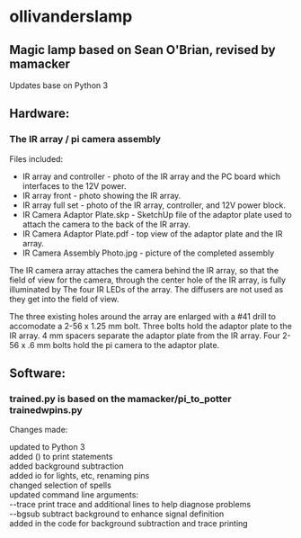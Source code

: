 # ollivanderslamp
## Magic lamp based on Sean O'Brian, revised by mamacker
Updates base on Python 3 

## Hardware:

### The IR array / pi camera assembly

Files included:

*   IR array and controller - photo of the IR array and the PC board which interfaces
		to the 12V power.  
*   IR array front - photo showing the IR array.  
*   IR array full set - photo of the IR array, controller, and 12V power block.  
*   IR Camera Adaptor Plate.skp - SketchUp file of the adaptor plate used to attach
		the camera to the back of the IR array.  
*   IR Camera Adaptor Plate.pdf - top view of the adaptor plate and the IR array.  
*   IR Camera Assembly Photo.jpg - picture of the completed assembly
	
The IR camera array attaches the camera behind the IR array, so that the field of view
for the camera, through the center hole of the IR array, is fully illuminated by The
four IR LEDs of the array.  The diffusers are not used as they get into the field of
view.

The three existing holes around the array are enlarged with a #41 drill to accomodate
a 2-56 x 1.25 mm bolt.  Three bolts hold the adaptor plate to the IR array.  4 mm spacers
separate the adaptor plate from the IR array.  Four 2-56 x .6 mm bolts hold the pi
camera to the adaptor plate.

## Software:

### trained.py is based on the mamacker/pi_to_potter trainedwpins.py

Changes made:

   updated to Python 3  
   added () to print statements  
   added background subtraction  
   added io for lights, etc, renaming pins  
   changed selection of spells  
   updated command line arguments:  
      --trace   print trace and additional lines to help diagnose problems  
      --bgsub   subtract background to enhance signal definition  
   added in the code for background subtraction and trace printing
